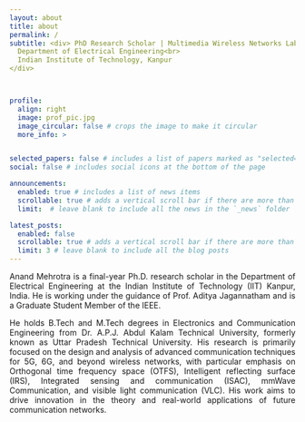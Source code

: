 ```yaml
---
layout: about
title: about
permalink: /
subtitle: <div> PhD Research Scholar | Multimedia Wireless Networks Lab |<br>
  Department of Electrical Engineering<br>
  Indian Institute of Technology, Kanpur
</div>



profile:
  align: right
  image: prof_pic.jpg
  image_circular: false # crops the image to make it circular
  more_info: >


selected_papers: false # includes a list of papers marked as "selected={true}"
social: false # includes social icons at the bottom of the page

announcements:
  enabled: true # includes a list of news items
  scrollable: true # adds a vertical scroll bar if there are more than 3 news items
  limit:  # leave blank to include all the news in the `_news` folder

latest_posts:
  enabled: false
  scrollable: true # adds a vertical scroll bar if there are more than 3 new posts items
  limit: 3 # leave blank to include all the blog posts
---
```


<div style="text-align: justify;">
Anand Mehrotra is a final-year Ph.D. research scholar in the Department of Electrical Engineering at the Indian Institute of Technology (IIT) Kanpur, India. He is working under the guidance of Prof. Aditya Jagannatham and is a Graduate Student Member of the IEEE.

He holds B.Tech and M.Tech degrees in Electronics and Communication Engineering from Dr. A.P.J. Abdul Kalam Technical University, formerly known as Uttar Pradesh Technical University. His research is primarily focused on the design and analysis of advanced communication techniques for 5G, 6G, and beyond wireless networks, with particular emphasis on Orthogonal time frequency space (OTFS), Intelligent reflecting surface (IRS), Integrated sensing and communication (ISAC), mmWave Communication, and visible light communication (VLC). His work aims to drive innovation in the theory and real-world applications of future communication networks.
</div>
